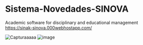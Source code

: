 # Sistema-Novedades-SINOVA
Academic software for disciplinary and educational management 
https://sinak-sinova.000webhostapp.com/






![Capturaaaaa](https://user-images.githubusercontent.com/58754599/142518308-e8c0725a-3bf3-4b8d-9630-bf627d4d58b6.PNG)
![image](https://user-images.githubusercontent.com/58754599/142518394-204d49b7-c1b9-4f59-9057-d1a2ccaebaa0.png)
